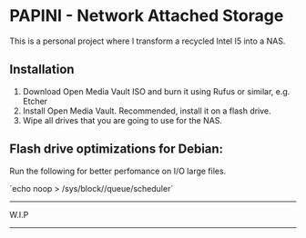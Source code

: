 # PAPINI - Network Attached Storage

  This is a personal project where I transform a recycled Intel I5 into a NAS. 
  
## Installation
 
 1. Download Open Media Vault ISO and burn it using Rufus or similar, e.g. Etcher
 2. Install Open Media Vault. Recommended, install it on a flash drive.
 3. Wipe all drives that you are going to use for the NAS.

## Flash drive optimizations for Debian:
  
  Run the following for better perfomance on I/O large files.
  
  ´echo noop > /sys/block/<device>/queue/scheduler´

 ---
 
 W.I.P
 
 ---
 
 
